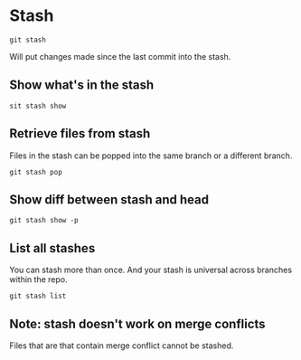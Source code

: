# Stash

```
git stash
```

Will put changes made since the last commit into the stash.

## Show what's in the stash

```
sit stash show
```

## Retrieve files from stash

Files in the stash can be popped into the same branch or a different branch.

```
git stash pop
```



## Show diff between stash and head

```
git stash show -p
```

## List all stashes

You can stash more than once. And your stash is universal across branches within the repo.

```
git stash list
```


## Note: stash doesn't work on merge conflicts

Files that are that contain merge conflict cannot be stashed.
